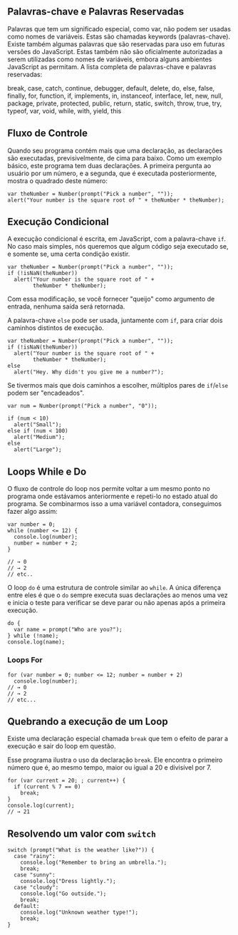 ##  Palavras-chave e Palavras Reservadas

Palavras que tem um significado especial, como var, não podem ser usadas como nomes de variáveis. Estas são chamadas keywords (palavras-chave). Existe também algumas palavras que são reservadas para uso em futuras versões do JavaScript. Estas também não são oficialmente autorizadas a serem utilizadas como nomes de variáveis, embora alguns ambientes JavaScript as permitam. A lista completa de palavras-chave e palavras reservadas:

break, case, catch, continue, debugger, default, delete, do, else, false, finally, for, function, if, implements, in, instanceof, interface, let, new, null, package, private, protected, public, return, static, switch, throw, true, try, typeof, var, void, while, with, yield, this

## Fluxo de Controle

Quando seu programa contém mais que uma declaração, as declarações são executadas, previsivelmente, de cima para baixo. Como um exemplo básico, este programa tem duas declarações. A primeira pergunta ao usuário por um número, e a segunda, que é executada posteriormente, mostra o quadrado deste número:

	var theNumber = Number(prompt("Pick a number", ""));
	alert("Your number is the square root of " + theNumber * theNumber);

## Execução Condicional

A execução condicional é escrita, em JavaScript, com a palavra-chave `if`. No caso mais simples, nós queremos que algum código seja executado se, e somente se, uma certa condição existir.

	var theNumber = Number(prompt("Pick a number", ""));
	if (!isNaN(theNumber))
	  alert("Your number is the square root of " +
	        theNumber * theNumber);

Com essa modificação, se você fornecer "queijo" como argumento de entrada, nenhuma saída será retornada.

A palavra-chave `else` pode ser usada, juntamente com `if`, para criar dois caminhos distintos de execução.

	var theNumber = Number(prompt("Pick a number", ""));
	if (!isNaN(theNumber))
	  alert("Your number is the square root of " +
	        theNumber * theNumber);
	else
	  alert("Hey. Why didn't you give me a number?");

Se tivermos mais que dois caminhos a escolher, múltiplos pares de `if`/`else` podem ser "encadeados".

	var num = Number(prompt("Pick a number", "0"));

	if (num < 10)
	  alert("Small");
	else if (num < 100)
	  alert("Medium");
	else
	  alert("Large");
	  
## Loops While e Do

O fluxo de controle do loop nos permite voltar a um mesmo ponto no programa onde estávamos anteriormente e repeti-lo no estado atual do programa. Se combinarmos isso a uma variável contadora, conseguimos fazer algo assim:

	var number = 0;
	while (number <= 12) {
	  console.log(number);
	  number = number + 2;
	}
	
	// → 0
	// → 2
	// etc..

O loop `do` é uma estrutura de controle similar ao `while`. A única diferença entre eles é que o `do` sempre executa suas declarações ao menos uma vez e inicia o teste para verificar se deve parar ou não apenas após a primeira execução.

	do {
	  var name = prompt("Who are you?");
	} while (!name);
	console.log(name);

### Loops For

	for (var number = 0; number <= 12; number = number + 2)
	  console.log(number);
	// → 0
	// → 2
	// etc...

## Quebrando a execução de um Loop

Existe uma declaração especial chamada `break` que tem o efeito de parar a execução e sair do loop em questão.

Esse programa ilustra o uso da declaração `break`. Ele encontra o primeiro número que é, ao mesmo tempo, maior ou igual a 20 e divisível por 7.

	for (var current = 20; ; current++) {
	  if (current % 7 == 0)
	    break;
	}
	console.log(current);
	// → 21

## Resolvendo um valor com `switch`

	switch (prompt("What is the weather like?")) {
	  case "rainy":
	    console.log("Remember to bring an umbrella.");
	    break;
	  case "sunny":
	    console.log("Dress lightly.");
	  case "cloudy":
	    console.log("Go outside.");
	    break;
	  default:
	    console.log("Unknown weather type!");
	    break;
	}
